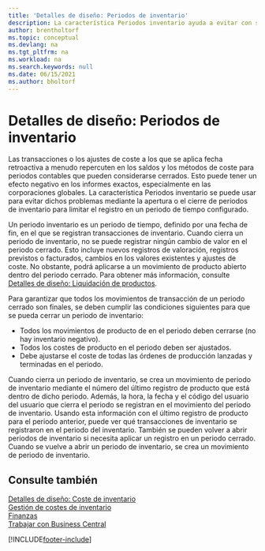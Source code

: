 ```yaml
---
title: 'Detalles de diseño: Periodos de inventario'
description: La característica Periodos inventario ayuda a evitar con saldos y métodos de coste mediante la apertura o el cierre de periodos de inventario para limitar el registro en un periodo de tiempo configurado.
author: brentholtorf
ms.topic: conceptual
ms.devlang: na
ms.tgt_pltfrm: na
ms.workload: na
ms.search.keywords: null
ms.date: 06/15/2021
ms.author: bholtorf
---
```

# <a name="design-details-inventory-periods"></a>Detalles de diseño: Periodos de inventario
Las transacciones o los ajustes de coste a los que se aplica fecha retroactiva a menudo repercuten en los saldos y los métodos de coste para periodos contables que pueden considerarse cerrados. Esto puede tener un efecto negativo en los informes exactos, especialmente en las corporaciones globales. La característica Periodos inventario se puede usar para evitar dichos problemas mediante la apertura o el cierre de periodos de inventario para limitar el registro en un periodo de tiempo configurado.  

 Un periodo inventario es un periodo de tiempo, definido por una fecha de fin, en el que se registran transacciones de inventario. Cuando cierra un periodo de inventario, no se puede registrar ningún cambio de valor en el periodo cerrado. Esto incluye nuevos registros de valoración, registros previstos o facturados, cambios en los valores existentes y ajustes de coste. No obstante, podrá aplicarse a un movimiento de producto abierto dentro del periodo cerrado. Para obtener más información, consulte [Detalles de diseño: Liquidación de productos](design-details-item-application.md).  

 Para garantizar que todos los movimientos de transacción de un periodo cerrado son finales, se deben cumplir las condiciones siguientes para que se pueda cerrar un periodo de inventario:  

-   Todos los movimientos de producto de en el periodo deben cerrarse (no hay inventario negativo).  
-   Todos los costes de producto en el periodo deben ser ajustados.  
-   Debe ajustarse el coste de todas las órdenes de producción lanzadas y terminadas en el periodo.  

 Cuando cierra un periodo de inventario, se crea un movimiento de periodo de inventario mediante el número del último registro de producto que está dentro de dicho periodo. Además, la hora, la fecha y el código del usuario del usuario que cierra el periodo se registran en el movimiento del periodo de inventario. Usando esta información con el último registro de producto para el periodo anterior, puede ver qué transacciones de inventario se registraron en el periodo del inventario. También se pueden volver a abrir periodos de inventario si necesita aplicar un registro en un periodo cerrado. Cuando se vuelve a abrir un periodo de inventario, se crea un movimiento de periodo de inventario.  

## <a name="see-also"></a>Consulte también

[Detalles de diseño: Coste de inventario](design-details-inventory-costing.md)  
[Gestión de costes de inventario](finance-manage-inventory-costs.md)  
[Finanzas](finance.md)  
[Trabajar con Business Central](ui-work-product.md)  


[!INCLUDE[footer-include](includes/footer-banner.md)]
